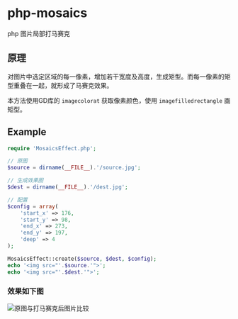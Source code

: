 # php-mosaics

php 图片局部打马赛克

## 原理

对图片中选定区域的每一像素，增加若干宽度及高度，生成矩型。而每一像素的矩型重叠在一起，就形成了马赛克效果。

本方法使用GD库的 `imagecolorat` 获取像素颜色，使用 `imagefilledrectangle` 画矩型。

## Example

```php
require 'MosaicsEffect.php';

// 原图
$source = dirname(__FILE__).'/source.jpg';

// 生成效果图
$dest = dirname(__FILE__).'/dest.jpg';

// 配置
$config = array(
    'start_x' => 176,
    'start_y' => 98,
    'end_x' => 273,
    'end_y' => 197,
    'deep' => 4
);

MosaicsEffect::create($source, $dest, $config);
echo '<img src="'.$source.'">';
echo '<img src="'.$dest.'">';
```

### 效果如下图

![原图与打马赛克后图片比较](./vs.jpg)
